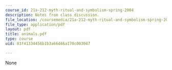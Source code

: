 ```yaml
---
course_id: 21a-212-myth-ritual-and-symbolism-spring-2004
description: Notes from class discussion.
file_location: /coursemedia/21a-212-myth-ritual-and-symbolism-spring-2004/03f41334456b1b3a66d46a170c003047_animals.pdf
file_type: application/pdf
layout: pdf
title: animals.pdf
type: course
uid: 03f41334456b1b3a66d46a170c003047

---
```

None